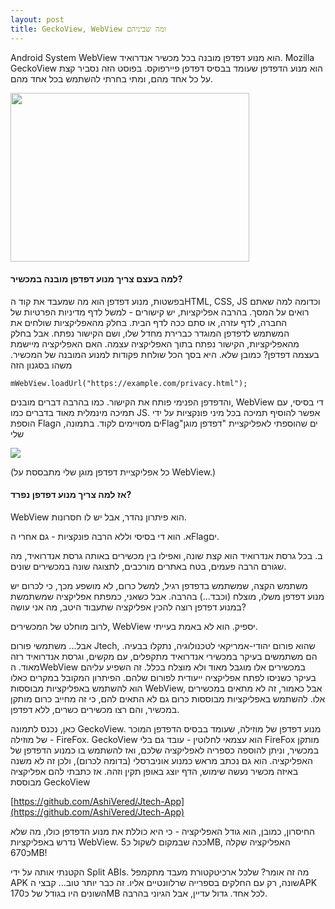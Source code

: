 ```yaml
---
layout: post
title: GeckoView, WebView ומה שביניהם
---
```


Android System WebView הוא מנוע דפדפן מובנה בכל מכשיר אנדרואיד.
Mozilla GeckoView הוא מנוע הדפדפן שעומד בבסיס דפדפן פיירפוקס.
בפוסט הזה נסביר קצת על כל אחד מהם, ומתי בחרתי להשתמש בכל אחד מהם. 

<img src="{{ site.baseurl }}/assets/images/GeckoWeb.png" width="382" height="270" />

#### למה בעצם צריך מנוע דפדפן מובנה במכשיר?

בפשטות, מנוע דפדפן הוא מה שמעבד את קוד הHTML, CSS, JS וכדומה למה שאתם רואים על המסך.
בהרבה אפליקציות, יש קישורים - למשל לדף מדיניות הפרטיות של החברה, לדף עזרה, או סתם ככה לדף הבית. בחלק מהאפליקציות שולחים את המשתמש לדפדפן המוגדר כברירת מחדל שלו, ושם הקישור נפתח. אבל בחלק מהאפליקציות, הקישור נפתח בתוך האפליקציה עצמה. האם האפליקציה מיישמת בעצמה דפדפן?
כמובן שלא. היא בסך הכל שולחת פקודות למנוע המובנה של המכשיר.
משהו בסגנון הזה
```
mWebView.loadUrl("https://example.com/privacy.html");
``` 
והדפדפן הפנימי פותח את הקישור. כמו בהרבה דברים מובנים, WebView די בסיסי, עם תמיכה מינמלית מאוד בדברים כמו JS. אפשר להוסיף תמיכה בכל מיני פונקציות על ידי הוספת Flagים מסויימים לקוד.
בתמונה, הFlagים שהוספתי לאפליקציית "דפדפן מוגן" שלי

<img src="{{ site.baseurl }}/assets/images/WebFlags.png" />

(כל אפליקציית דפדפן מוגן שלי מתבססת על WebView.)


#### אז למה צריך מנוע דפדפן נפרד?

WebView הוא פיתרון נהדר, אבל יש לו חסרונות.

א. הוא די בסיסי וללא הרבה פונקציות - גם אחרי הFlagים.

ב. בכל גרסת אנדרואיד הוא קצת שונה, ואפילו בין מכשירים באותה גרסת אנדרואיד, מה שגורם הרבה פעמים, בטח באתרים מורכבים, לתצוגה שונה במכשירים שונים.


משתמש הקצה, שמשתמש בדפדפן רגיל, למשל כרום, לא מושפע מכך, כי לכרום יש מנוע דפדפן משלו, מוצלח (וכבד...) בהרבה.
אבל כשאני, כמפתח אפליקציה שמשתמשת במנוע דפדפן רוצה להכין אפליקציה שתעבוד היטב, מה אני עושה?

לרוב מוחלט של המכשירים, WebView יספיק. הוא לא באמת בעייתי.

אבל...
משתמשי פורום Jtech, שהוא פורום יהודי-אמריקאי לטכנולוגיה, נתקלו בבעיה. הם משתמשים בעיקר במכשירי אנדרואיד מתקפלים, עם מקשים, וגרסת אנדרואיד רזה מאוד. הWebView במכשירים אלו מוגבל מאוד ולא מוצלח בכלל. זה השפיע עליהם בעיקר כשניסו לפתח אפליקציה ייעודית לפורום שלהם. הפיתרון המקובל במקרים כאלו הוא להשתמש באפליקציות מבוססות WebView, אבל כאמור, זה לא מתאים במכשירים אלו. להשתמש באפליקציות מבוססות כרום גם לא התאים להם, כי זה מחייב כרום מותקן במכשיר, והם רצו מכשירים כשרים, ללא דפדפן.

כאן, נכנס לתמונה GeckoView. מנוע דפדפן של מוזילה, שעומד בבסיס הדפדפן המוכר של מוזילה - FireFox.
GeckoView הוא עצמאי לחלוטין - עובד גם בלי FireFox מותקן במכשיר, וניתן להוספה כספריה לאפליקציה שלכם, ואז להשתמש בו כמנוע הדפדפן של האפליקציה.
הוא גם נכתב מראש כמנוע אוניברסלי (בדומה לכרום), ולכן זה לא משנה באיזה מכשיר נעשה שימוש, הדף יוצג באופן תקין וזהה.
אז כתבתי להם אפליקציה מבוססת GeckoView

[https://github.com/AshiVered/Jtech-App](https://github.com/AshiVered/Jtech-App)

החיסרון, כמובן, הוא גודל האפליקציה - כי היא כוללת את מנוע הדפדפן כולו, מה שלא נדרש באפליקציות WebView.
ככה שבמקום לשקול כ5MB, האפליקציה שקלה כ670MB!

הקטנתי אותה על ידי Split ABIs.
מה זה אומר? שלכל ארכיטקטורת מעבד מתקמפל APK שונה, רק עם החלקים בספרייה שרלוונטיים אליו.
זה כבר יותר טוב... קבצי הAPK השונים היו בגודל של כ170MB לכל אחד. גדול עדיין, אבל הגיוני בהרבה.

